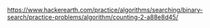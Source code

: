 https://www.hackerearth.com/practice/algorithms/searching/binary-search/practice-problems/algorithm/counting-2-a88e8d45/
